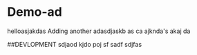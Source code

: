 # Demo-ad

helloasjakdas
Adding another adasdjaskb as
ca
ajknda's
 akaj
 da

 ##DEVLOPMENT sdjaod 
 kjdo
 poj sf
 sadf sdjfas
 
